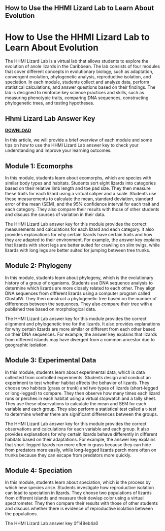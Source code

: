## How to Use the HHMI Lizard Lab to Learn About Evolution

  
# How to Use the HHMI Lizard Lab to Learn About Evolution
 
The HHMI Lizard Lab is a virtual lab that allows students to explore the evolution of anole lizards in the Caribbean. The lab consists of four modules that cover different concepts in evolutionary biology, such as adaptation, convergent evolution, phylogenetic analysis, reproductive isolation, and speciation. In each module, students collect and analyze data, perform statistical calculations, and answer questions based on their findings. The lab is designed to reinforce key science practices and skills, such as measuring phenotypic traits, comparing DNA sequences, constructing phylogenetic trees, and testing hypotheses.
 
## Hhmi Lizard Lab Answer Key


[**DOWNLOAD**](https://www.google.com/url?q=https%3A%2F%2Ftlniurl.com%2F2tKMQ1&sa=D&sntz=1&usg=AOvVaw2uyKXqjC_TsPuynWhn2X3l)

 
In this article, we will provide a brief overview of each module and some tips on how to use the HHMI Lizard Lab answer key to check your understanding and improve your learning outcomes.
  
## Module 1: Ecomorphs
 
In this module, students learn about ecomorphs, which are species with similar body types and habitats. Students sort eight lizards into categories based on their relative limb length and toe pad size. They then measure these traits for each lizard using a virtual caliper and a scale. Students use these measurements to calculate the mean, standard deviation, standard error of the mean (SEM), and the 95% confidence interval for each trait and each category. They also compare their results with those of other students and discuss the sources of variation in their data.
 
The HHMI Lizard Lab answer key for this module provides the correct measurements and calculations for each lizard and each category. It also provides explanations for why certain lizards have certain traits and how they are adapted to their environment. For example, the answer key explains that lizards with short legs are better suited for crawling on slim twigs, while lizards with long legs are better suited for jumping between tree trunks.
  
## Module 2: Phylogeny
 
In this module, students learn about phylogeny, which is the evolutionary history of a group of organisms. Students use DNA sequence analysis to determine which lizards are more closely related to each other. They align DNA sequences from different lizards using a computer program called ClustalW. They then construct a phylogenetic tree based on the number of differences between the sequences. They also compare their tree with a published tree based on morphological data.
 
The HHMI Lizard Lab answer key for this module provides the correct alignment and phylogenetic tree for the lizards. It also provides explanations for why certain lizards are more similar or different from each other based on their DNA sequences. For example, the answer key explains that lizards from different islands may have diverged from a common ancestor due to geographic isolation.
  
## Module 3: Experimental Data
 
In this module, students learn about experimental data, which is data collected from controlled experiments. Students design and conduct an experiment to test whether habitat affects the behavior of lizards. They choose two habitats (grass or trunk) and two types of lizards (short-legged or long-legged) to compare. They then observe how many times each lizard runs or perches in each habitat using a virtual stopwatch and a tally sheet. They use these observations to calculate the mean and SEM for each variable and each group. They also perform a statistical test called a t-test to determine whether there are significant differences between the groups.
 
The HHMI Lizard Lab answer key for this module provides the correct observations and calculations for each variable and each group. It also provides explanations for why certain lizards behave differently in different habitats based on their adaptations. For example, the answer key explains that short-legged lizards run more often in grass because they can hide from predators more easily, while long-legged lizards perch more often on trunks because they can escape from predators more quickly.
  
## Module 4: Speciation
 
In this module, students learn about speciation, which is the process by which new species arise. Students investigate how reproductive isolation can lead to speciation in lizards. They choose two populations of lizards from different islands and measure their dewlap color using a virtual spectrometer. They then compare their results with those of other students and discuss whether there is evidence of reproductive isolation between the populations.
 
The HHMI Lizard Lab answer key
 0f148eb4a0
